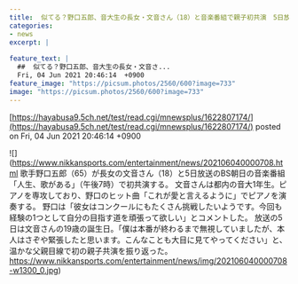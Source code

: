```yaml
---
title:  似てる？野口五郎、音大生の長女・文音さん（18）と音楽番組で親子初共演　5日放送  
categories:
- news
excerpt: |
  
feature_text: |
  ##  似てる？野口五郎、音大生の長女・文音さ...
  Fri, 04 Jun 2021 20:46:14  +0900
feature_image: "https://picsum.photos/2560/600?image=733"
image: "https://picsum.photos/2560/600?image=733"
---
```


[https://hayabusa9.5ch.net/test/read.cgi/mnewsplus/1622807174/](https://hayabusa9.5ch.net/test/read.cgi/mnewsplus/1622807174/)
posted on Fri, 04 Jun 2021 20:46:14  +0900

<!--more-->

![](https://www.nikkansports.com/entertainment/news/202106040000708.html 歌手野口五郎（65）が長女の文音さん（18）と5日放送のBS朝日の音楽番組「人生、歌がある」（午後7時）で初共演する。 文音さんは都内の音大1年生。ピアノを専攻しており、野口のヒット曲「これが愛と言えるように」でピアノを演奏する。 野口は「彼女はコンクールにもたくさん挑戦したいようです。今回も経験の1つとして自分の目指す道を頑張って欲しい」とコメントした。 放送の5日は文音さんの19歳の誕生日。「僕は本番が終わるまで無視していましたが、本人はさぞや緊張したと思います。こんなことも大目に見てやってください」と、温かな父親目線で初の親子共演を振り返った。 https://www.nikkansports.com/entertainment/news/img/202106040000708-w1300_0.jpg)
